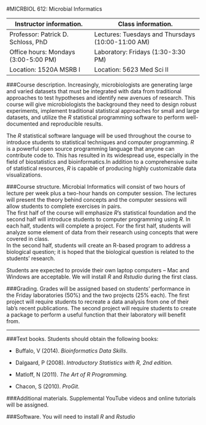 #MICRBIOL 612:  Microbial Informatics

Instructor information. | Class information. 
------------- | ------------- 
Professor: Patrick D. Schloss, PhD |  Lectures: Tuesdays and Thursdays (10:00-11:00 AM)|
Office hours:  Mondays (3:00-5:00 PM) | Laboratory:  Fridays (1:30-3:30 PM)|
Location: 1520A MSRB I | Location: 5623 Med Sci II|


###Course description.
Increasingly, microbiologists are generating large and varied datasets that must be integrated with data from traditional approaches to test hypotheses and identify new avenues of research. This course will give microbiologists the background they need to design robust experiments, implement traditional statistical approaches for small and large datasets, and utilize the *R* statistical programming software to perform well-documented and reproducible results.

The *R* statistical software language will be used throughout the course to introduce students to statistical techniques and computer programming. *R* is a powerful open source programming language that anyone can contribute code to. This has resulted in its widespread use, especially in the field of biostatistics and bioinformatics.In addition to a comprehensive suite of statistical resources, *R* is capable of producing highly customizable data visualizations.

###Course structure.
Microbial Informatics will consist of two hours of lecture per week plus a two-hour hands on computer session. The lectures will present the theory behind concepts and the computer sessions will allow students to complete exercises in pairs.  
The first half of the course will emphasize *R*’s statistical foundation and the second half will introduce students to computer programming using *R*. In each half, students will complete a project. For the first half, students will analyze some element of data from their research using concepts that were covered in class.  
In the second half, students will create an R-based program to address a biological question; it is hoped that the biological question is related to the students’ research.

Students are expected to provide their own laptop computers – Mac and Windows are acceptable.  We will install *R* and *Rstudio* during the first class.

###Grading.
Grades will be assigned based on students’ performance in the Friday laboratories (50%) and the two projects (25% each). The first project will require students to recreate a data analysis from one of their lab’s recent publications. The second project will require students to create a package to perform a useful function that their laboratory will benefit from.

***

###Text books.
Students should obtain the following books:

* Buffalo, V (2014). *Bioinformatics Data Skills*.

* Dalgaard, P (2008).  *Introductory Statistics with R, 2nd edition.*

* Matloff, N  (2011).  *The Art of R Programming.*

* Chacon, S (2010). *ProGit.*

###Additional materials.
Supplemental YouTube videos and online tutorials will be assigned.
 
###Software.
You will need to install *R* and *Rstudio*
